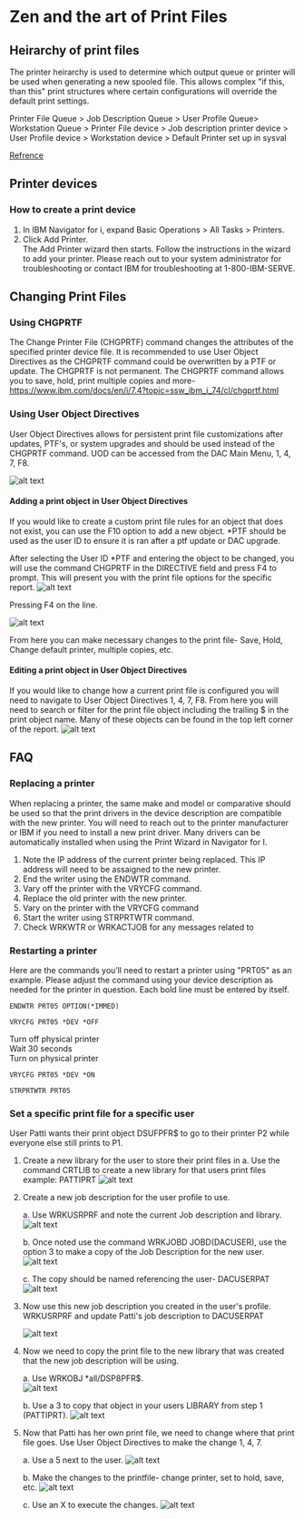 
# Zen and the art of Print Files
## Heirarchy of print files
The printer heirarchy is used to determine which output queue or printer will be used when generating a new spooled file. This allows complex "if this, than this" print structures where certain configurations will override the default print settings. 

Printer File Queue > Job Description Queue > User Profile Queue> Workstation Queue > Printer File device > Job description printer device > User Profile device > Workstation device > Default Printer set up in sysval

 [Refrence](https://www.ibm.com/support/pages/determining-print-hierarchy-parameters)


## Printer devices
### How to create a print device
1.  In IBM Navigator for i, expand Basic Operations > All Tasks > Printers.
2.  Click Add Printer.  
The Add Printer wizard then starts. Follow the instructions in the wizard to add your printer. Please reach out to your system administrator for troubleshooting or contact IBM for troubleshooting at 1-800-IBM-SERVE.

## Changing Print Files
### Using CHGPRTF
The Change Printer File (CHGPRTF) command changes the attributes of the specified printer device file. It is recommended to use User Object Directives as the CHGPRTF command could be overwritten by a PTF or update. The CHGPRTF is not permanent. The CHGPRTF command allows you to save, hold, print multiple copies and more-https://www.ibm.com/docs/en/i/7.4?topic=ssw_ibm_i_74/cl/chgprtf.html

### Using User Object Directives
User Object Directives allows for persistent print file customizations after updates, PTF's, or system upgrades and should be used instead of the CHGPRTF command. UOD can be accessed from the DAC Main Menu, 1, 4, 7, F8.

  ![alt text](../../site/images/PRT_wrkuod2.png)

#### Adding a print object in User Object Directives
If you would like to create a custom print file rules for an object that does not exist, you can use the F10 option to add a new object. *PTF should be used as the user ID to ensure it is ran after a ptf update or DAC upgrade.

After selecting the User ID *PTF and entering the object to be changed, you will use the command CHGPRTF in the DIRECTIVE field and press F4 to prompt. This will present you with the print file options for the specific report. 
  ![alt text](../../site/images/PRT_editUOD.png)

Pressing F4 on the line.

  ![alt text](../../site/images/PRT_chgprtf.png)

From here you can make necessary changes to the print file- Save, Hold, Change default printer, multiple copies, etc.

#### Editing a print object in User Object Directives
If you would like to change how a current print file is configured you will need to navigate to User Object Directives 1, 4, 7, F8. From here you will need to search or filter for the print file object including the trailing $ in the print object name. Many of these objects can be found in the top left corner of the report. 
![alt text](../../site/images/PRT_wwUOD.png)

## FAQ
### Replacing a printer
When replacing a printer, the same make and model or comparative should be used so that the print drivers in the device description are compatible with the new printer. You will need to reach out to the printer manufacturer or IBM if you need to install a new print driver. Many drivers can be automatically installed when using the Print Wizard in Navigator for I. 

1. Note the IP address of the current printer being replaced. This IP address will need to be assaigned to the new printer.
2. End the writer using the ENDWTR command. 
3. Vary off the printer with the VRYCFG command.
4. Replace the old printer with the new printer.
5. Vary on the printer with the VRYCFG command
6. Start the writer using STRPRTWTR command. 
7. Check WRKWTR or WRKACTJOB for any messages related to

### Restarting a printer
Here are the commands you’ll need to restart a printer using "PRT05" as an example. Please adjust the command using your device description as needed for the printer in question. Each bold line must be entered by itself. 
```
ENDWTR PRT05 OPTION(*IMMED)  
```
```
VRYCFG PRT05 *DEV *OFF
```
Turn off physical printer  
Wait 30 seconds            
Turn on physical printer   
``` 
VRYCFG PRT05 *DEV *ON       
```
```
STRPRTWTR PRT05           
```

### Set a specific print file for a specific user
User Patti wants their print object DSUFPFR$ to go to their printer P2 while everyone else still prints to P1.

1. Create a new library for the user to store their print files in
  a. Use the command CRTLIB to create a new library for that users print files example: PATTIPRT
  ![alt text](../site/images/PRT_CreateLib.png)

1. Create a new job description for the user profile to use.  
 
    a. Use WRKUSRPRF and note the current Job description and library. 
    ![alt text](../site/images/PRT_chgusrprf.png)
    
    b. Once noted use the command WRKJOBD JOBD(DACUSER), use the option 3 to make a copy of the Job Description for the new user. 
    ![alt text](../site/images/PRT_wrkjobd.png)
    
    c. The copy should be named referencing the user- DACUSERPAT 
    ![alt text](../site/images/PRT_CRTDUPOBJ2.png)

2. Now use this new job description you created in the user's profile. WRKUSRPRF and update Patti's job description to DACUSERPAT
		
    ![alt text](../site/images/PRT_changeUserProfile.png)

3. Now we need to copy the print file to the new library that was created that the new job description will be using.  
  
    a. Use WRKOBJ *all/DSP8PFR$.  
        ![alt text](../site/images/PRT_Wrkobj.png)
    
    b. Use a 3 to copy that object in your users LIBRARY from step 1 (PATTIPRT).
		![alt text](../site/images/PRT_CRTDUPOBJ2.png)

4. Now that Patti has her own print file, we need to change where that print file goes. Use User Object Directives to make the change 1, 4, 7.  
  
    a. Use a 5 next to the user.
	![alt text](../site/images/PRT_UserOptions.png)
  
    b. Make the changes to the printfile- change printer, set to hold, save, etc.
	![alt text](../site/images/PRT_EditUserObjectDirectives.png)
  
    c. Use an X  to execute the changes.
	![alt text](../site/images/PRT_wrkuod.png)
	
